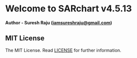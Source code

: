 # Welcome to SARchart v4.5.13

#### Author - Suresh Raju (iamsureshraju@gmail.com)

## MIT License
The MIT License. Read [LICENSE](LICENSE) for further information.

